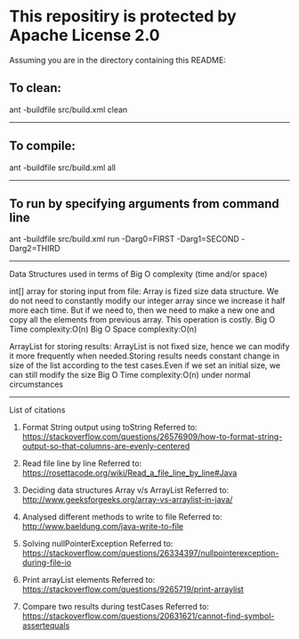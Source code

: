 # This repositiry is protected by Apache License 2.0

Assuming you are in the directory containing this README:

## To clean:
ant -buildfile src/build.xml clean

-----------------------------------------------------------------------
## To compile: 
ant -buildfile src/build.xml all

-----------------------------------------------------------------------
## To run by specifying arguments from command line 
ant -buildfile src/build.xml run -Darg0=FIRST -Darg1=SECOND -Darg2=THIRD

-----------------------------------------------------------------------

Data Structures used in terms of Big O complexity (time and/or space)

int[] array for storing input from file:
Array is fized size data structure. We do not need to constantly modify our integer array since we increase it half more each time. But if we need to, then we need to make a new one and copy all the elements from previous array. This operation is costly.
Big O Time complexity:O(n)
Big O Space complexity:O(n)

ArrayList<String> for storing results:
ArrayList is not fixed size, hence we can modify it more frequently when needed.Storing results needs constant change in size of the list according to the test cases.Even if we set an initial size, we can still modify the size
Big O Time complexity:O(n) under normal circumstances

-----------------------------------------------------------------------

List of citations

1. Format String output using toString
Referred to: https://stackoverflow.com/questions/26576909/how-to-format-string-output-so-that-columns-are-evenly-centered

2. Read file line by line
Referred to: https://rosettacode.org/wiki/Read_a_file_line_by_line#Java

3. Deciding data structures Array v/s ArrayList
Referred to: http://www.geeksforgeeks.org/array-vs-arraylist-in-java/

4. Analysed different methods to write to file
Referred to: http://www.baeldung.com/java-write-to-file

5. Solving nullPointerException
Referred to: https://stackoverflow.com/questions/26334397/nullpointerexception-during-file-io

6. Print arrayList elements
Referred to: https://stackoverflow.com/questions/9265719/print-arraylist

7. Compare two results during testCases
Referred to: https://stackoverflow.com/questions/20631621/cannot-find-symbol-assertequals
